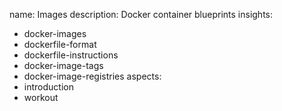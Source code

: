 name: Images
description: Docker container blueprints
insights:
  - docker-images
  - dockerfile-format
  - dockerfile-instructions
  - docker-image-tags
  - docker-image-registries
aspects:
  - introduction
  - workout
